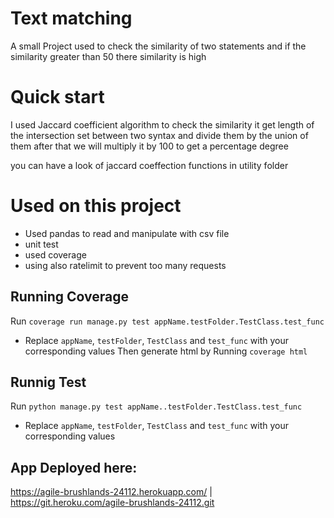 
# Text matching

A small Project used to check the similarity of two statements and if 
the similarity greater than  50 there similarity is high

# Quick start
I used Jaccard coefficient algorithm to check the similarity
it get length of the intersection set between two syntax and divide them by the union of them
after that we will multiply it by 100 to get a percentage degree

you can have a look of jaccard coeffection functions in utility folder

# Used on this project
* Used pandas to read and manipulate with csv file
* unit test
* used coverage
* using also ratelimit to prevent too many requests
 

Running Coverage 
-----------------
Run `coverage run manage.py test appName.testFolder.TestClass.test_func`
* Replace `appName`, `testFolder`, `TestClass` and `test_func` with your corresponding values
Then generate html by Running `coverage html`

Runnig Test
-------------
Run `python manage.py test appName..testFolder.TestClass.test_func`
* Replace `appName`, `testFolder`, `TestClass` and `test_func` with your corresponding values

App Deployed here:
-------

https://agile-brushlands-24112.herokuapp.com/ 
| https://git.heroku.com/agile-brushlands-24112.git
